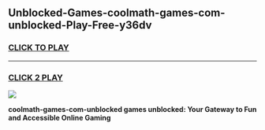 
## Unblocked-Games-coolmath-games-com-unblocked-Play-Free-y36dv
<h3>
<a href="https://premium76.site?title=coolmath-games-com-unblocked&ref=21A">CLICK TO PLAY</a></h3>
<hr>

<h3>
<a href="https://premium76.site?title=coolmath-games-com-unblocked&ref=21A">CLICK 2 PLAY</a>
  
</h3>

<a href="https://premium76.site?title=coolmath-games-com-unblocked&ref=21A"><img src="https://clearcache.store/games.png"></a>


**coolmath-games-com-unblocked games unblocked: Your Gateway to Fun and Accessible Online Gaming**
